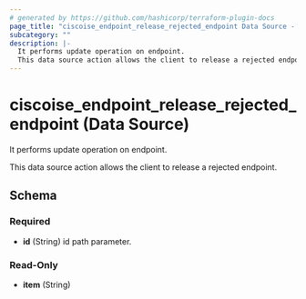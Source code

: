 ```yaml
---
# generated by https://github.com/hashicorp/terraform-plugin-docs
page_title: "ciscoise_endpoint_release_rejected_endpoint Data Source - terraform-provider-ciscoise"
subcategory: ""
description: |-
  It performs update operation on endpoint.
  This data source action allows the client to release a rejected endpoint.
---
```


# ciscoise_endpoint_release_rejected_endpoint (Data Source)

It performs update operation on endpoint.

This data source action allows the client to release a rejected endpoint.



<!-- schema generated by tfplugindocs -->
## Schema

### Required

- **id** (String) id path parameter.

### Read-Only

- **item** (String)


